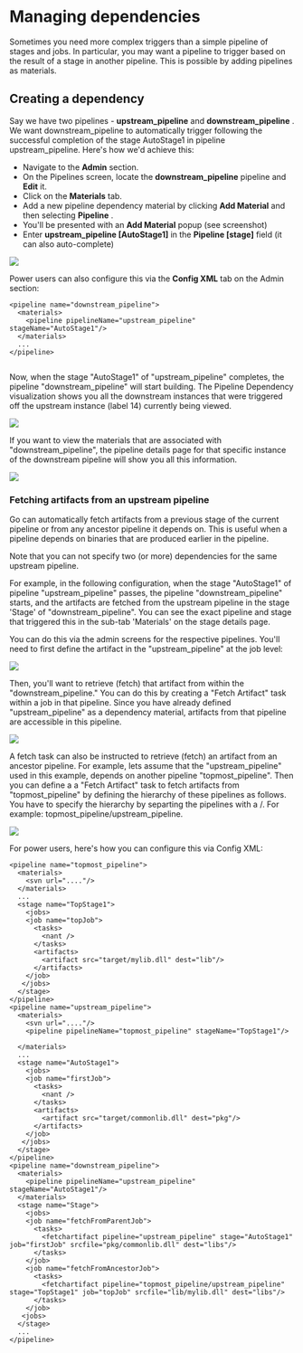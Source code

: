 # Managing dependencies

Sometimes you need more complex triggers than a simple pipeline of stages and jobs. In particular, you may want a pipeline to trigger based on the result of a stage in another pipeline. This is possible by adding pipelines as materials.

## Creating a dependency

Say we have two pipelines - **upstream\_pipeline** and **downstream\_pipeline** . We want downstream\_pipeline to automatically trigger following the successful completion of the stage AutoStage1 in pipeline upstream\_pipeline. Here's how we'd achieve this:

-   Navigate to the **Admin** section.
-   On the Pipelines screen, locate the **downstream\_pipeline**    pipeline and **Edit** it.
-   Click on the **Materials** tab.
-   Add a new pipeline dependency material by clicking **Add Material** and then selecting **Pipeline** .
-   You'll be presented with an **Add Material** popup (see screenshot)
-   Enter **upstream\_pipeline [AutoStage1]** in the **Pipeline [stage]** field (it can also auto-complete)

![](../resources/images/cruise/admin/pipeline/pipeline_add_material.png)

Power users can also configure this via the **Config XML** tab on the Admin section:

``` {.code}
<pipeline name="downstream_pipeline">  
  <materials>  
    <pipeline pipelineName="upstream_pipeline" stageName="AutoStage1"/>  
  </materials>
  ...
</pipeline>
      
```

Now, when the stage "AutoStage1" of "upstream\_pipeline" completes, the pipeline "downstream\_pipeline" will start building. The Pipeline Dependency visualization shows you all the downstream instances that were triggered off the upstream instance (label 14) currently being viewed.

![](../resources/images/cruise/dependent_build.png)

If you want to view the materials that are associated with "downstream\_pipeline", the pipeline details page for that specific instance of the downstream pipeline will show you all this information.

![](../resources/images/cruise/downstream_pipeline.png)

### Fetching artifacts from an upstream pipeline

Go can automatically fetch artifacts from a previous stage of the current pipeline or from any ancestor pipeline it depends on. This is useful when a pipeline depends on binaries that are produced earlier in the pipeline.

Note that you can not specify two (or more) dependencies for the same upstream pipeline.

For example, in the following configuration, when the stage "AutoStage1" of pipeline "upstream\_pipeline" passes, the pipeline "downstream\_pipeline" starts, and the artifacts are fetched from the upstream pipeline in the stage 'Stage' of "downstream\_pipeline". You can see the exact pipeline and stage that triggered this in the sub-tab 'Materials' on the stage details page.

You can do this via the admin screens for the respective pipelines. You'll need to first define the artifact in the "upstream\_pipeline" at the job level:

![](../resources/images/cruise/admin/pipeline/job_artifacts.png)

Then, you'll want to retrieve (fetch) that artifact from within the "downstream\_pipeline." You can do this by creating a "Fetch Artifact" task within a job in that pipeline. Since you have already defined "upstream\_pipeline" as a dependency material, artifacts from that pipeline are accessible in this pipeline.

![](../resources/images/cruise/admin/pipeline/task_fetch_artifact.png)

A fetch task can also be instructed to retrieve (fetch) an artifact from an ancestor pipeline. For example, lets assume that the "upstream\_pipeline" used in this example, depends on another pipeline "topmost\_pipeline". Then you can define a a "Fetch Artifact" task to fetch artifacts from "topmost\_pipeline" by defining the hierarchy of these pipelines as follows. You have to specify the hierarchy by separting the pipelines with a /. For example: topmost\_pipeline/upstream\_pipeline.

![](../resources/images/cruise/admin/pipeline/task_fetch_artifact_ancestor.png)

For power users, here's how you can configure this via Config XML:

``` {.code}
<pipeline name="topmost_pipeline">  
  <materials>  
    <svn url="...."/>  
  </materials>
  ...
  <stage name="TopStage1">  
    <jobs>
    <job name="topJob">  
      <tasks>  
        <nant />  
      </tasks>
      <artifacts>  
        <artifact src="target/mylib.dll" dest="lib"/>  
      </artifacts>
    </job>
   </jobs>
  </stage>
</pipeline>
<pipeline name="upstream_pipeline">  
  <materials>  
    <svn url="...."/>  
    <pipeline pipelineName="topmost_pipeline" stageName="TopStage1"/>  
  </materials>
  ...
  <stage name="AutoStage1">  
    <jobs>
    <job name="firstJob">  
      <tasks>  
        <nant />  
      </tasks>
      <artifacts>  
        <artifact src="target/commonlib.dll" dest="pkg"/>  
      </artifacts>
    </job>
   </jobs>
  </stage>
</pipeline>
<pipeline name="downstream_pipeline">  
  <materials>  
    <pipeline pipelineName="upstream_pipeline" stageName="AutoStage1"/>  
  </materials>
  <stage name="Stage">  
    <jobs>
    <job name="fetchFromParentJob">  
      <tasks>  
        <fetchartifact pipeline="upstream_pipeline" stage="AutoStage1" job="firstJob" srcfile="pkg/commonlib.dll" dest="libs"/>  
      </tasks>
    </job>
    <job name="fetchFromAncestorJob">  
      <tasks>  
        <fetchartifact pipeline="topmost_pipeline/upstream_pipeline" stage="TopStage1" job="topJob" srcfile="lib/mylib.dll" dest="libs"/>  
      </tasks>
    </job>
   <jobs>
  </stage>
  ...
</pipeline>
  
```
